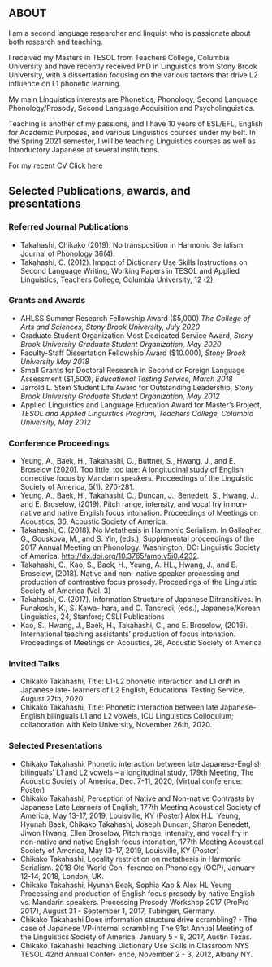 ## ABOUT

I am a second language researcher and linguist who is passionate about both research and teaching. 

I received my Masters in TESOL from Teachers College, Columbia University and have recently received PhD in Linguistics from Stony Brook University, with a dissertation focusing on the various factors that drive L2 influence on L1 phonetic learning.

My main Linguistics interests are Phonetics, Phonology, Second Language Phonology/Prosody, Second Language Acquisition and Psycholinguistics. 

Teaching is another of my passions, and I have 10 years of ESL/EFL, English for Academic Purposes, and various Linguistics courses under my belt. In the Spring 2021 semester, I will be teaching Linguistics courses as well as Introductory Japanese at several institutions.  

For my recent CV [Click here](https://drive.google.com/file/d/1yQHj_R_uJQ2xy8rppB-gsXZfWUYUuaek/view?usp=sharing)

## Selected Publications, awards, and presentations

### Referred Journal Publications
- Takahashi, Chikako (2019). No transposition in Harmonic Serialism. Journal of Phonology 36(4). 
- Takahashi, C. (2012). Impact of Dictionary Use Skills Instructions on Second Language Writing, Working Papers in TESOL and Applied Linguistics, Teachers College, Columbia University, 12 (2).

### Grants and Awards
- AHLSS Summer Research Fellowship Award ($5,000) *The College of Arts and Sciences, Stony Brook University, July 2020*
- Graduate Student Organization Most Dedicated Service Award, *Stony Brook University Graduate Student Organization, May 2020*
- Faculty-Staff Dissertation Fellowship Award ($10.000), *Stony Brook University May 2018*
- Small Grants for Doctoral Research in Second or Foreign Language Assessment ($1,500), *Educational Testing Service, March 2018*
- Jarrold L. Stein Student Life Award for Outstanding Leadership, *Stony Brook University Graduate Student Organization, May 2012*
- Applied Linguistics and Language Education Award for Master’s Project, *TESOL and Applied Linguistics Program, Teachers College, Columbia University, May 2012*

### Conference Proceedings
- Yeung, A., Baek, H., Takahashi, C., Buttner, S., Hwang, J., and E. Broselow (2020). Too little, too late: A longitudinal study of English corrective focus by Mandarin speakers. Proceedings of the Linguistic Society of America, 5(1). 270-281.
- Yeung, A., Baek, H., Takahashi, C., Duncan, J., Benedett, S., Hwang, J., and E. Broselow, (2019). Pitch range, intensity, and vocal fry in non-native and native English focus intonation. Proceedings of Meetings on Acoustics, 36, Acoustic Society of America.
- Takahashi, C. (2018). No Metathesis in Harmonic Serialism. In Gallagher, G., Gouskova, M., and S. Yin, (eds.), Supplemental proceedings of the 2017 Annual Meeting on Phonology. Washington, DC: Linguistic Society of America. http://dx.doi.org/10.3765/amp.v5i0.4232.
- Takahashi, C., Kao, S., Baek, H., Yeung, A. HL., Hwang, J., and E. Broselow, (2018). Native and non- native speaker processing and production of contrastive focus prosody. Proceedings of the Linguistic Society of America (Vol. 3)
- Takahashi, C. (2017). Information Structure of Japanese Ditransitives. In Funakoshi, K., S. Kawa- hara, and C. Tancredi, (eds.), Japanese/Korean Linguistics, 24, Stanford; CSLI Publications
- Kao, S., Hwang, J., Baek, H., Takahashi, C., and E. Broselow, (2016). International teaching assistants’ production of focus intonation. Proceedings of Meetings on Acoustics, 26, Acoustic Society of America

### Invited Talks
- Chikako Takahashi, Title: L1-L2 phonetic interaction and L1 drift in Japanese late- learners of L2 English, Educational Testing Service, August 27th, 2020.
- Chikako Takahashi, Title: Phonetic interaction between late Japanese-English bilinguals L1 and L2 vowels, ICU Linguistics Colloquium; collaboration with Keio University, November 26th, 2020.

### Selected Presentations
- Chikako Takahashi, Phonetic interaction between late Japanese-English bilinguals’ L1 and L2 vowels – a longitudinal study, 179th Meeting, The Acoustic Society of America, Dec. 7-11, 2020, (Virtual conference: Poster)
- Chikako Takahashi, Perception of Native and Non-native Contrasts by Japanese Late Learners of English, 177th Meeting Acoustical Society of America, May 13-17, 2019, Louisville, KY (Poster)
Alex H.L. Yeung, Hyunah Baek, Chikako Takahashi, Joseph Duncan, Sharon Benedett, Jiwon Hwang, Ellen Broselow, Pitch range, intensity, and vocal fry in non-native and native English focus intonation, 177th Meeting Acoustical Society of America, May 13-17, 2019, Louisville, KY (Poster)
- Chikako Takahashi, Locality restriction on metathesis in Harmonic Serialism. 2018 Old World Con- ference on Phonology (OCP), January 12-14, 2018, London, UK.
- Chikako Takahashi, Hyunah Beak, Sophia Kao & Alex HL Yeung Processing and production of English focus prosody by native English vs. Mandarin speakers. Processing Prosody Workshop 2017 (ProPro 2017), August 31 - September 1, 2017, Tubingen, Germany.
- Chikako Takahashi Does information structure drive scrambling? - The case of Japanese VP-internal scrambling The 91st Annual Meeting of the Linguistics Society of America, January 5 - 8, 2017, Austin Texas.
- Chikako Takahashi Teaching Dictionary Use Skills in Classroom NYS TESOL 42nd Annual Confer- ence, November 2 - 3, 2012, Albany NY.
